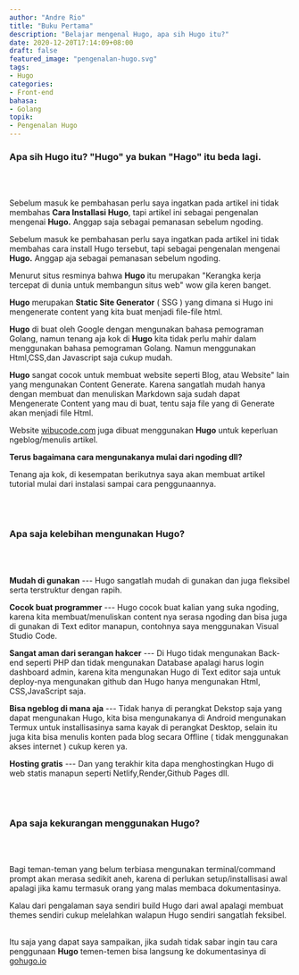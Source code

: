 ```yaml
---
author: "Andre Rio"
title: "Buku Pertama"
description: "Belajar mengenal Hugo, apa sih Hugo itu?"
date: 2020-12-20T17:14:09+08:00
draft: false
featured_image: "pengenalan-hugo.svg"
tags: 
- Hugo
categories:
- Front-end
bahasa:
- Golang
topik:
- Pengenalan Hugo
---
```


### Apa sih Hugo itu? **"Hugo"** ya bukan **"Hago"** itu beda lagi.
\
<br/>

Sebelum masuk ke pembahasan perlu saya ingatkan pada artikel ini tidak membahas **Cara Installasi Hugo**, tapi artikel ini sebagai pengenalan mengenai **Hugo.** Anggap saja sebagai pemanasan sebelum ngoding.

Sebelum masuk ke pembahasan perlu saya ingatkan pada artikel ini tidak membahas cara install Hugo tersebut, tapi sebagai pengenalan mengenai **Hugo.** Anggap aja sebagai pemanasan sebelum ngoding.

Menurut situs resminya bahwa **Hugo** itu merupakan "Kerangka kerja tercepat di dunia untuk membangun situs web" wow gila keren banget.

**Hugo** merupakan **Static Site Generator** ( SSG ) yang dimana si Hugo ini mengenerate content yang kita buat menjadi file-file html.

**Hugo** di buat oleh Google dengan mengunakan bahasa pemograman Golang, namun tenang aja kok di **Hugo** kita tidak perlu mahir dalam menggunakan bahasa pemograman Golang. Namun menggunakan Html,CSS,dan Javascript saja cukup mudah.

**Hugo** sangat cocok untuk membuat website seperti Blog, atau Website" lain yang mengunakan Content Generate. Karena sangatlah mudah hanya dengan membuat dan menuliskan Markdown saja sudah dapat Mengenerate Content yang mau di buat, tentu saja file yang di Generate akan menjadi file Html.

Website [wibucode.com](https://wibucode.com) juga dibuat menggunakan **Hugo** untuk keperluan ngeblog/menulis artikel.

**Terus bagaimana cara mengunakanya mulai dari ngoding dll?**

Tenang aja kok, di kesempatan berikutnya saya akan membuat artikel tutorial mulai dari instalasi sampai cara penggunaannya.

\
<br/>

### Apa saja kelebihan mengunakan Hugo?
\
<br/>

**Mudah di gunakan**
--- Hugo sangatlah mudah di gunakan dan juga fleksibel serta terstruktur dengan rapih.

**Cocok buat programmer**
--- Hugo cocok buat kalian yang suka ngoding, karena kita membuat/menuliskan content nya serasa ngoding dan bisa juga di gunakan di Text editor manapun, contohnya saya menggunakan Visual Studio Code.

**Sangat aman dari serangan hakcer**
--- Di Hugo tidak mengunakan Back-end seperti PHP dan tidak mengunakan Database apalagi harus login dashboard admin, karena kita mengunakan Hugo di Text editor saja untuk deploy-nya mengunakan github dan Hugo hanya mengunakan Html, CSS,JavaScript saja.

**Bisa ngeblog di mana aja**
--- Tidak hanya di perangkat Dekstop saja yang dapat mengunakan Hugo, kita bisa mengunakanya di Android mengunakan Termux untuk installisasinya sama kayak di perangkat Desktop, selain itu juga kita bisa menulis konten pada blog secara Offline ( tidak menggunakan akses internet ) cukup keren ya.

**Hosting gratis**
--- Dan yang terakhir kita dapa menghostingkan Hugo di web statis manapun seperti Netlify,Render,Github Pages dll.

\
<br/>

### Apa saja kekurangan menggunakan Hugo?
\
<br/>

Bagi teman-teman yang belum terbiasa mengunakan terminal/command prompt akan merasa sedikit aneh, karena di perlukan setup/installisasi awal apalagi jika kamu termasuk orang yang malas membaca dokumentasinya.

Kalau dari pengalaman saya sendiri build Hugo dari awal apalagi membuat themes sendiri cukup melelahkan walapun Hugo sendiri sangatlah feksibel.
\
<br/>

Itu saja yang dapat saya sampaikan, jika sudah tidak sabar ingin tau cara penggunaan **Hugo** temen-temen bisa langsung ke dokumentasinya di [gohugo.io](https://gohugo.io/)